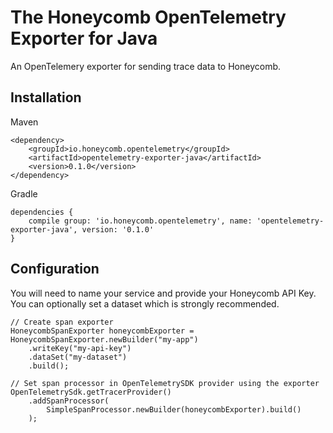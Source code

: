 # The Honeycomb OpenTelemetry Exporter for Java

An OpenTelemery exporter for sending trace data to Honeycomb.

## Installation

Maven
```
<dependency>
    <groupId>io.honeycomb.opentelemetry</groupId>
    <artifactId>opentelemetry-exporter-java</artifactId>
    <version>0.1.0</version>
</dependency>
```

Gradle
```
dependencies {
    compile group: 'io.honeycomb.opentelemetry', name: 'opentelemetry-exporter-java', version: '0.1.0'
}
```

## Configuration

You will need to name your service and provide your Honeycomb API Key. You can optionally set a dataset which is strongly recommended.

```
// Create span exporter
HoneycombSpanExporter honeycombExporter = HoneycombSpanExporter.newBuilder("my-app")
    .writeKey("my-api-key")
    .dataSet("my-dataset")
    .build();

// Set span processor in OpenTelemetrySDK provider using the exporter
OpenTelemetrySdk.getTracerProvider()
    .addSpanProcessor(
        SimpleSpanProcessor.newBuilder(honeycombExporter).build()
    );
```
